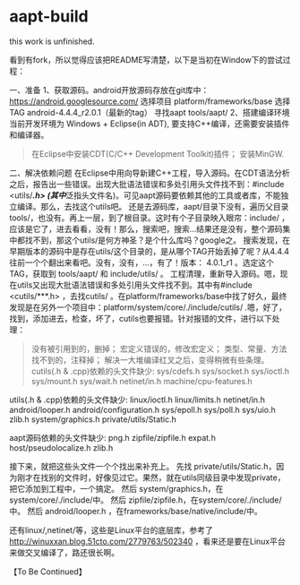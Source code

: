 aapt-build
==========
this work is unfinished.

看到有fork，所以觉得应该把README写清楚，以下是当初在Window下的尝试过程：

一、准备
1、获取源码。android开放源码存放在git库中： https://android.googlesource.com/
选择项目  platform/frameworks/base 
选择 TAG  android-4.4.4_r2.0.1（最新的tag）
寻找aapt  tools/aapt/
2、搭建编译环境
当前开发环境为 Windows + Eclipse(in ADT), 要支持C++编译，还需要安装插件和编译器。
>在Eclipse中安装CDT(C/C++ Development Toolkit)插件；
>安装MinGW.

二、解决依赖问题
     在Eclipse中用向导新建C++工程，导入源码。在CDT语法分析之后，报告出一些错误。出现大批语法错误和多处引用头文件找不到：#include <utils/***.h> (其中***泛指头文件名)。可见aapt源码要依赖其他的工具或者库，不能独立编译。那么，去找这个utils吧。
     还是去源码库，aapt/目录下没有，遍历父目录tools/，也没有。再上一层，到了根目录。这时有个子目录映入眼帘：include/ ，应该是它了，进去看看，没有！那么，搜索吧，搜索...结果还是没有，整个源码集中都找不到，那这个utils/是何方神圣？是个什么库吗？google之。
     搜索发现，在早期版本的源码中是存在utils/这个目录的，是从哪个TAG开始丢掉了呢？从4.4.4往前一个个翻出来看吧。没有，没有，...，有了！版本： 4.0.1_r1 。选定这个TAG，获取到 tools/aapt/ 和 include/utils/ 。
     工程清理，重新导入源码。嗯，现在utils又出现大批语法错误和多处引用头文件找不到。其中有#include <cutils/***.h>
，去找cutils/ 。在platform/frameworks/base中找了好久，最终发现是在另外一个项目中：platform/system/core/./include/cutils/ .嗯，好了，找到，添加进去，检查，坏了，cutils也要报错。针对报错的文件，进行以下处理：
>没有被引用到的，删掉；
>宏定义错误的，修改宏定义；
>类型、常量、方法找不到的，注释掉；
解决一大堆编译红叉之后，变得稍微有些条理。
cutils(.h & .cpp)依赖的头文件缺少:
sys/cdefs.h
sys/socket.h
sys/ioctl.h
sys/mount.h
sys/wait.h
netinet/in.h
machine/cpu-features.h

utils(.h & .cpp)依赖的头文件缺少:
linux/ioctl.h
linux/limits.h
netinet/in.h
android/looper.h
android/configuration.h
sys/epoll.h
sys/poll.h
sys/uio.h
zlib.h
system/graphics.h
private/utils/Static.h

aapt源码依赖的头文件缺少:
png.h
zipfile/zipfile.h
expat.h
host/pseudolocalize.h
zlib.h

接下来，就把这些头文件一个个找出来补充上。
先找 private/utils/Static.h，因为刚才在找别的文件时，好像见过它。果然，就在utils同级目录中发现private，把它添加到工程中，一个搞定。
然后 system/graphics.h，在system/core/./include/中。
然后 zipfile/zipfile.h，在system/core/./include/中。
然后 android/looper.h ，在frameworks/base/native/include/中。

还有linux/,netinet/等，这些是Linux平台的底层库，参考了 http://winuxxan.blog.51cto.com/2779763/502340 ，看来还是要在Linux平台来做交叉编译了，路还很长啊。


【To Be Continued】

